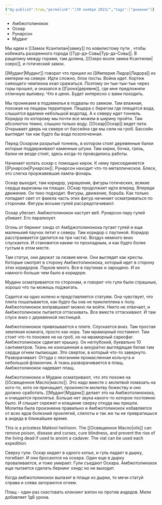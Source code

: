 ```yaml
---
{"dg-publish":true,"permalink":"/30 ноября 2023/","tags":["дневник"]}
---
```


- Амбжотолинокок
- Оскар
- Рунарсон
- Муданг


Мы идем к [[Замок Ксантилан\|замку]] по извилистому пути , чтобы избежать разоренного города [[Тур-дэ-Совы\|Тур-дэ-Совы]]. В ращелину между горами, там долина, [[Озеро возле замка Ксантилан\|озеро]], и готический замок.

[[Муданг\|Муданг]] говорит что пришел из [[Империя Лидор\|Лидора]] из империи на севере. Идти сложно, блок посты. Война идет. Кортеж сияющего чемпиона ехал сражаться. Поэтому он тык-тык-тык через горы прошел, и оказался в [[Гронэ\|деревне]], где мне предложили отличную выпивку. Что я ценю. Будет интересно с вами походить.

Мы проникаем в подземелья в подвалы по замком. Там влажная, похожая на пещеры территория. Пещера с берегом где плещется вода, слышится вдалеке небольшой водопад. А к северу идет тоннель. Коридор по которому мы почти все можем в ширину пройти. Там абсолютно темно, слышно только воду. [[Оскар\|Оскар]] ведет пати. Открывает дверь на севере от бассейна где мы сели на гроб. Бассейн выглядит так как будто бы вода позолоченная.

Перед Оскаром разрытый тоннель, в котором стоят деревянные балки которые поддерживают каменные штуки. Там кирки, бочка, грязь, балки не везде стоят, здесь когда-то проводились работы.

Начинает копать оскар с помощью кирок. К нему присоединяется [[Рунарсон\|Рунарсон]]. Рунарсон находит что-то металлическое. Блеск, это слегка проржавевшая лампа-фонарь.

Оскар выходит, там коридор, украшения, фигуры готических, всякие сердца вырезаны на плащах. ОСкар продолжает идти вперед. Впереди движение. Он тихо подходит. Фигуры, движение, борьба. Как только попадает свет от факела часть этих фигур начинает осматриваться по сторонам. Фигуры восьми гулей рассредотачивают.

Оскар убегает. Амбжотолинокок кастует веб. Рунарсон пару гулей убивает. Его парализует.

Огонь от бернинг хэндз от Амбджотолинокока пугает гулей и еще маленький паучок летит к северу. Там коридор с паутиной. Коридор расстраивается (делится на три части). Воздух немного вниз спускается. И становится каким-то прохладным, и как будто более густым в этом месте.

Там статуи, они держат за лезвия мечи. Они выглядят как кресты. Которые смотрят в сторону Амбжотолинокока, который идет в сторону этих коридоров. Пауков много. Все в паутинах и зарощено. И их намного больше чем было в коридоре.

Муданк осматривается по сторонам, и говорит что гули были страшные, хорошо что ты можешь поджигать.

Садится на одно колено и представляется статуям. Она чувствует, что плита пошатывается, как будто бы она не приклеплена к полу. Амбжотолинокок воправшиает можно ли войти. Никто не отвечает, и Амбжотолинокок пытается оттаскивать. Все вместе оттаскивают. И там спуск вниз с деревянной лестницей.

Амбжотолинокок привязывается к плите. Спускается вниз. Там простая земляная комната, просто как нора. Там мраморный постамент. Там стоит что-то похожее не на гроб, но на мраморный саркофаг. Амбжотолинокок сдвигает крышку. Он неглубокий, буквально 10 сантиметров. Ткань не изношенная а аккуратно выглядящая белая там сердце огнем пылающая. Это сверток, в который что-то завернуто. Разворачивает. Оттуда с лязганием промаслянная кольчуга и небольшой флакончик. А ткань разворачивается в плащ. Амбжотолинокок надевает плащ.

Амбжотолинокок и Муданк осматривают, что это похоже на [[Освященное Масло\|масло]]. Это надо вместе с молитвой помазать на кого-то, кото он причащает, произнести молитву божеству и оно должно сработать. [[Муданг\|Муданк]] делает это на Амбжотолинокока, и очищается проклятье. Больше нет звука какого-то которое постоянно было. И слышит скрежет и клацание сверху откуда мы пришли. Молитва была произнеена правильно и Амбжотолинокок избавляется от всех ядов болезний проклятий, слепоты и так же ты не превратишься в андеда в ближайшее время.

This is a priceless Malévol heirloom. The [[Освященное Масло\|oils]] can remove poison, disease and curses, cure blindness, and prevent the rise of the living dead if used to anoint a cadaver. The vial can be used each expedition.

Сверху гули. Оскар кидает в одного копье, и гуль падает в дырку, погибает. И они бросаются на оскара. Один еще в дырку проваливается, и тоже умирает. Гули съедают Оскара. Амбжотолинокок еще пытается сделать бернинг хэндс но не выходит.

Когда амбжотолинокок вылазит в плаще из дырки, то мечи статуй справа и слева загораются огнем.

Плащ - один раз скастовать клэнзинг вэпон но против андедов. Мили добавляет 1д6 урона.